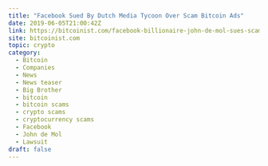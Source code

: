 ```yaml
---
title: "Facebook Sued By Dutch Media Tycoon Over Scam Bitcoin Ads"
date: 2019-06-05T21:00:42Z
link: https://bitcoinist.com/facebook-billionaire-john-de-mol-sues-scam-bitcoin-ads/?utm_medium=RSS&utm_source=hune
site: bitcoinist.com
topic: crypto
category:
  - Bitcoin
  - Companies
  - News
  - News teaser
  - Big Brother
  - bitcoin
  - bitcoin scams
  - crypto scams
  - cryptocurrency scams
  - Facebook
  - John de Mol
  - Lawsuit
draft: false
---
```

